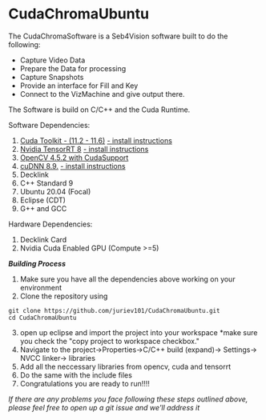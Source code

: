 # CudaChromaUbuntu

The CudaChromaSoftware is a Seb4Vision software built to do the following:
 
 * Capture Video Data
 * Prepare the Data for processing
 * Capture Snapshots
 * Provide an interface for Fill and Key
 * Connect to the VizMachine and give output there.

The Software is build on C/C++ and the Cuda Runtime.

Software Dependencies:
 1. [Cuda Toolkit - (11.2 - 11.6)](https://developer.nvidia.com/cuda-11-6-2-download-archive?target_os=Linux&target_arch=x86_64&Distribution=Ubuntu&target_version=20.04&target_type=deb_local)   [- install instructions](https://docs.nvidia.com/cuda/cuda-installation-guide-linux/index.html) 
 2. [Nvidia TensorRT 8](https://developer.nvidia.com/nvidia-tensorrt-8x-download) [ - install instructions](https://docs.nvidia.com/deeplearning/tensorrt/install-guide/index.html)
 3. [OpenCV 4.5.2 with CudaSupport](https://gist.github.com/raulqf/f42c718a658cddc16f9df07ecc627be7)
 4. [cuDNN 8.9.](https://developer.nvidia.com/rdp/cudnn-download) [ - install instructions](https://docs.nvidia.com/deeplearning/cudnn/install-guide/index.html)
 5. Decklink 
 6. C++ Standard 9
 7. Ubuntu 20.04 (Focal)
 8. Eclipse (CDT) 
 9. G++ and GCC

Hardware Dependencies:
1. Decklink Card
2. Nvidia Cuda Enabled GPU (Compute >=5)

***Building Process***
1. Make sure you have all the dependencies above working on your environment
2. Clone the repository using
```
git clone https://github.com/juriev101/CudaChromaUbuntu.git 
cd CudaChromaUbuntu
```
3. open up eclipse and import the project into your workspace *make sure you check the "copy project to workspace checkbox."
4. Navigate to the project->Properties->C/C++ build (expand)-> Settings-> NVCC linker-> libraries
5. Add all the neccessary libraries from opencv, cuda and tensorrt
6. Do the same with the include files
7. Congratulations you are ready to run!!!! 

*If there are any problems you face following these steps outlined above, <br /> please feel free to open up a git issue and we'll address it*

